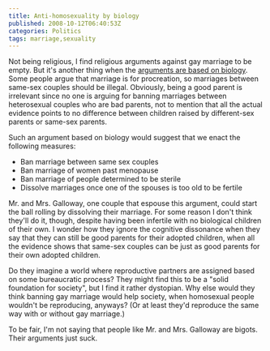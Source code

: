 ```yaml
---
title: Anti-homosexuality by biology
published: 2008-10-12T06:40:53Z
categories: Politics
tags: marriage,sexuality
---
```


Not being religious, I find religious arguments against gay marriage to be empty.  But it's another thing when the <a href="http://www.nytimes.com/2008/10/12/nyregion/12marriage.html">arguments are based on biology</a>.  Some people argue that marriage is for procreation, so marriages between same-sex couples should be illegal.  Obviously, being a good parent is irrelevant since no one is arguing for banning marriages between heterosexual couples who are bad parents, not to mention that all the actual evidence points to no difference between children raised by different-sex parents or same-sex parents.

<!--more-->

Such an argument based on biology would suggest that we enact the following measures:

<ul>
<li>Ban marriage between same sex couples</li>
<li>Ban marriage of women past menopause</li>
<li>Ban marriage of people determined to be sterile</li>
<li>Dissolve marriages once one of the spouses is too old to be fertile</li>
</ul>

Mr. and Mrs. Galloway, one couple that espouse this argument, could start the ball rolling by dissolving their marriage.  For some reason I don't think they'll do it, though, despite having been infertile with no biological children of their own.  I wonder how they ignore the cognitive dissonance when they say that they can still be good parents for their adopted children, when all the evidence shows that same-sex couples can be just as good parents for their own adopted children.

Do they imagine a world where reproductive partners are assigned based on some bureaucratic process?  They might find this to be a "solid foundation for society", but I find it rather dystopian.  Why else would they think banning gay marriage would help society, when homosexual people wouldn't be reproducing, anyways?  (Or at least they'd reproduce the same way with or without gay marriage.)

To be fair, I'm not saying that people like Mr. and Mrs. Galloway are bigots.  Their arguments just suck.

